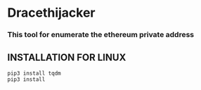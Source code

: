 # Dracethijacker
### This tool for enumerate the ethereum private address

## INSTALLATION FOR LINUX
~~~
pip3 install tqdm
pip3 install 
~~~
